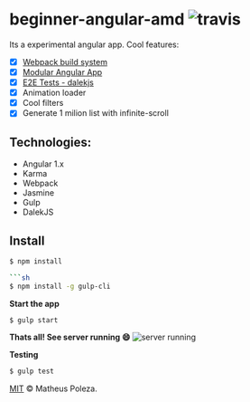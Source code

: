 # beginner-angular-amd  ![travis](https://travis-ci.org/matheuspoleza/beginner-angular-amd.svg?branch=master)

Its a experimental angular app. Cool features:
- [x] [Webpack build system](#build)
- [x] [Modular Angular App](#sample)
- [x] [E2E Tests - dalekjs](#interface)
- [x] Animation loader
- [x] Cool filters
- [x] Generate 1 milion list with infinite-scroll

## Technologies:
- Angular 1.x
- Karma
- Webpack
- Jasmine
- Gulp
- DalekJS

## Install

```sh
$ npm install

```sh
$ npm install -g gulp-cli
```

**Start the app**

```sh
$ gulp start
```

**Thats all! See server running :smile:**
![server running](assets/localhost.png)

**Testing**

```sh
$ gulp test
```

[MIT](https://github.com/fdaciuk/licenses/blob/master/MIT-LICENSE.md) © Matheus Poleza.
